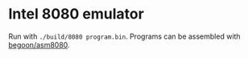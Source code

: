 
# Intel 8080 emulator

Run with `./build/8080 program.bin`.
Programs can be assembled with [begoon/asm8080](https://github.com/begoon/asm8080).
